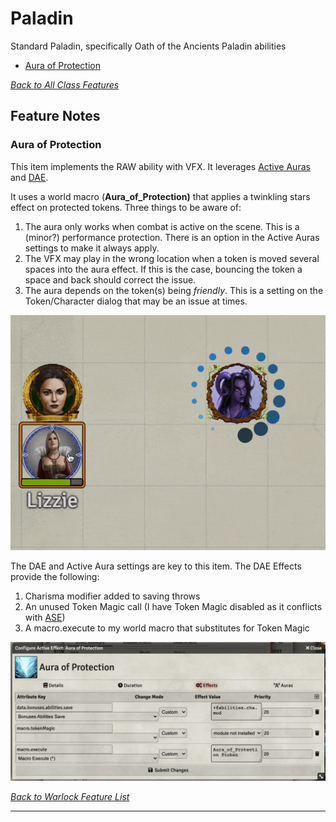 # Paladin

Standard Paladin, specifically Oath of the Ancients Paladin abilities

* [Aura of Protection](#aura-of-protection)

[*Back to All Class Features*](../README.md)

## Feature Notes

### Aura of Protection

This item implements the RAW ability with VFX. It leverages [Active Auras](https://github.com/kandashi/Active-Auras) and [DAE](https://gitlab.com/tposney/dae).

It uses a world macro (**Aura_of_Protection)** that applies a twinkling stars effect on protected tokens.  Three things to be aware of:

1. The aura only works when combat is active on the scene.  This is a (minor?) performance protection.  There is an option in the Active Auras settings to make it always apply.
2. The VFX may play in the wrong location when a token is moved several spaces into the aura effect.  If this is the case, bouncing the token a space and back should correct the issue.
3. The aura depends on the token(s) being *friendly*.  This is a setting on the Token/Character dialog that may be an issue at times.

![Aura_of_Protection.gif](Aura_of_Protection/Aura_of_Protection.gif)

The DAE and Active Aura settings are key to this item. The DAE Effects provide the following:

1. Charisma modifier added to saving throws
2. An unused Token Magic call (I have Token Magic disabled as it conflicts with [ASE](https://github.com/Vauryx/AdvancedSpellEffects))
3. A macro.execute to my world macro that substitutes for Token Magic

![Aura_of_Protection_DAE_Effects.png](Aura_of_Protection/Aura_of_Protection_DAE_Effects.png)

[*Back to Warlock Feature List*](#feature-notes)

---
